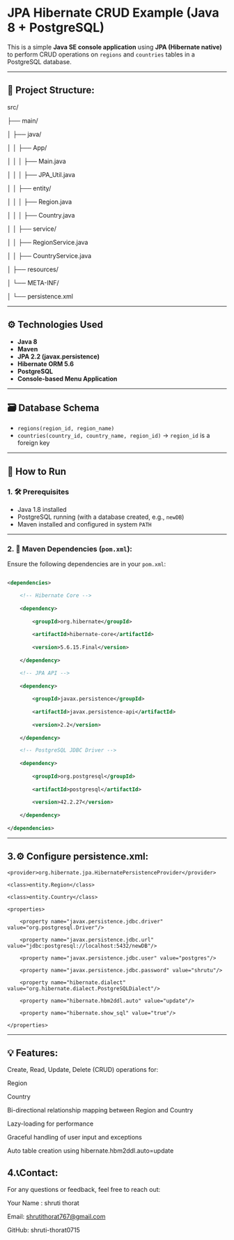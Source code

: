 # JPA Hibernate CRUD Example (Java 8 + PostgreSQL)

This is a simple **Java SE console application** using **JPA (Hibernate native)** to perform CRUD operations on `regions` and `countries` tables in a PostgreSQL database.

---

## 📂 Project Structure:

src/

├── main/

│ ├── java/

│ │ ├── App/

│ │ │ ├── Main.java

│ │ │ ├── JPA_Util.java

│ │ ├── entity/

│ │ │ ├── Region.java

│ │ │ ├── Country.java

│ │ ├── service/

│ │ ├── RegionService.java

│ │ ├── CountryService.java

│ ├── resources/

│ └── META-INF/

│ └── persistence.xml


---

## ⚙️ Technologies Used

- **Java 8**
- **Maven**
- **JPA 2.2 (javax.persistence)**
- **Hibernate ORM 5.6**
- **PostgreSQL**
- **Console-based Menu Application**

---

## 🗃️ Database Schema

- `regions(region_id, region_name)`
- `countries(country_id, country_name, region_id)` → `region_id` is a foreign key

---

## 🔧 How to Run

### 1. 🛠 Prerequisites

- Java 1.8 installed
- PostgreSQL running (with a database created, e.g., `newDB`)
- Maven installed and configured in system `PATH`

---

### 2. 🛒 Maven Dependencies (`pom.xml`):

Ensure the following dependencies are in your `pom.xml`:

```xml

<dependencies>

    <!-- Hibernate Core -->
    
    <dependency>
    
        <groupId>org.hibernate</groupId>
        
        <artifactId>hibernate-core</artifactId>
        
        <version>5.6.15.Final</version>
        
    </dependency>

    <!-- JPA API -->
    
    <dependency>
    
        <groupId>javax.persistence</groupId>
        
        <artifactId>javax.persistence-api</artifactId>
        
        <version>2.2</version>
        
    </dependency>

    <!-- PostgreSQL JDBC Driver -->
    
    <dependency>
    
        <groupId>org.postgresql</groupId>
        
        <artifactId>postgresql</artifactId>
        
        <version>42.2.27</version>
        
    </dependency>
    
</dependencies>

```
----

## 3.⚙️ Configure persistence.xml:

<persistence-unit name="myPersistenceUnit">

    <provider>org.hibernate.jpa.HibernatePersistenceProvider</provider>
    
    <class>entity.Region</class>
    
    <class>entity.Country</class>
    
    <properties>
    
        <property name="javax.persistence.jdbc.driver" value="org.postgresql.Driver"/>
        
        <property name="javax.persistence.jdbc.url" value="jdbc:postgresql://localhost:5432/newDB"/>
        
        <property name="javax.persistence.jdbc.user" value="postgres"/>
        
        <property name="javax.persistence.jdbc.password" value="shrutu"/>

        <property name="hibernate.dialect" value="org.hibernate.dialect.PostgreSQLDialect"/>
        
        <property name="hibernate.hbm2ddl.auto" value="update"/>
        
        <property name="hibernate.show_sql" value="true"/>
        
    </properties>
    
</persistence-unit>

----

## 💡 Features:

Create, Read, Update, Delete (CRUD) operations for:

Region

Country

Bi-directional relationship mapping between Region and Country

Lazy-loading for performance

Graceful handling of user input and exceptions

Auto table creation using hibernate.hbm2ddl.auto=update

##  4.📞Contact:

For any questions or feedback, feel free to reach out:

Your Name : shruti thorat

Email: shrutithorat767@gmail.com

GitHub: shruti-thorat0715







